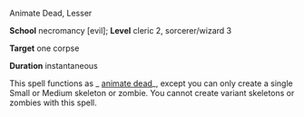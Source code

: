 Animate Dead, Lesser

**School** necromancy [evil]; **Level** cleric 2, sorcerer/wizard 3

**Target** one corpse

**Duration** instantaneous

This spell functions as _ [animate dead](spells/animateDead#_animate-dead)_, except you can only create a single Small or Medium skeleton or zombie. You cannot create variant skeletons or zombies with this spell.

